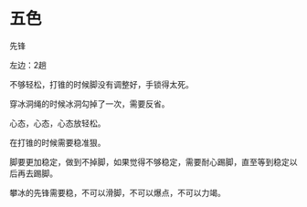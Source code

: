 # 五色 

先锋 

左边：2趟

不够轻松，打锥的时候脚没有调整好，手锁得太死。

穿冰洞绳的时候冰洞勾掉了一次，需要反省。

心态，心态，心态放轻松。

在打锥的时候需要稳准狠。

脚要更加稳定，做到不掉脚，如果觉得不够稳定，需要耐心踢脚，直至等到稳定以后再去踢脚。

攀冰的先锋需要稳，不可以滑脚，不可以爆点，不可以力竭。
